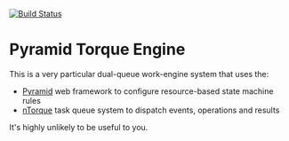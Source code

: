 [![Build Status](https://travis-ci.org/andrecp/pyramid_torque_engine.svg?branch=master)](https://travis-ci.org/andrecp/pyramid_torque_engine)

# Pyramid Torque Engine

This is a very particular dual-queue work-engine system that uses the:

* [Pyramid][] web framework to configure resource-based state machine rules
* [nTorque][] task queue system to dispatch events, operations and results

It's highly unlikely to be useful to you.

[Pyramid]: http://docs.pylonsproject.org/projects/pyramid/en/latest/
[nTorque]: http://ntorque.com
